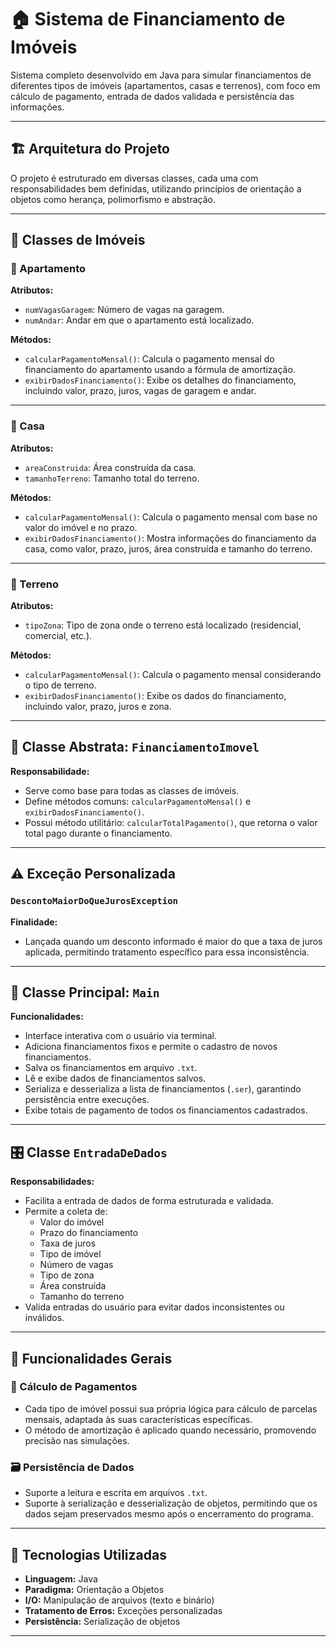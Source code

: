 # 🏠 Sistema de Financiamento de Imóveis

Sistema completo desenvolvido em Java para simular financiamentos de diferentes tipos de imóveis (apartamentos, casas e terrenos), com foco em cálculo de pagamento, entrada de dados validada e persistência das informações.

---

## 🏗️ Arquitetura do Projeto

O projeto é estruturado em diversas classes, cada uma com responsabilidades bem definidas, utilizando princípios de orientação a objetos como herança, polimorfismo e abstração.

---

## 🧱 Classes de Imóveis

### 🏢 Apartamento

**Atributos:**
- `numVagasGaragem`: Número de vagas na garagem.
- `numAndar`: Andar em que o apartamento está localizado.

**Métodos:**
- `calcularPagamentoMensal()`: Calcula o pagamento mensal do financiamento do apartamento usando a fórmula de amortização.
- `exibirDadosFinanciamento()`: Exibe os detalhes do financiamento, incluindo valor, prazo, juros, vagas de garagem e andar.

---

### 🏡 Casa

**Atributos:**
- `areaConstruida`: Área construída da casa.
- `tamanhoTerreno`: Tamanho total do terreno.

**Métodos:**
- `calcularPagamentoMensal()`: Calcula o pagamento mensal com base no valor do imóvel e no prazo.
- `exibirDadosFinanciamento()`: Mostra informações do financiamento da casa, como valor, prazo, juros, área construída e tamanho do terreno.

---

### 🌳 Terreno

**Atributos:**
- `tipoZona`: Tipo de zona onde o terreno está localizado (residencial, comercial, etc.).

**Métodos:**
- `calcularPagamentoMensal()`: Calcula o pagamento mensal considerando o tipo de terreno.
- `exibirDadosFinanciamento()`: Exibe os dados do financiamento, incluindo valor, prazo, juros e zona.

---

## 🧩 Classe Abstrata: `FinanciamentoImovel`

**Responsabilidade:**
- Serve como base para todas as classes de imóveis.
- Define métodos comuns: `calcularPagamentoMensal()` e `exibirDadosFinanciamento()`.
- Possui método utilitário: `calcularTotalPagamento()`, que retorna o valor total pago durante o financiamento.

---

## ⚠️ Exceção Personalizada

### `DescontoMaiorDoQueJurosException`

**Finalidade:**
- Lançada quando um desconto informado é maior do que a taxa de juros aplicada, permitindo tratamento específico para essa inconsistência.

---

## 🧵 Classe Principal: `Main`

**Funcionalidades:**
- Interface interativa com o usuário via terminal.
- Adiciona financiamentos fixos e permite o cadastro de novos financiamentos.
- Salva os financiamentos em arquivo `.txt`.
- Lê e exibe dados de financiamentos salvos.
- Serializa e desserializa a lista de financiamentos (`.ser`), garantindo persistência entre execuções.
- Exibe totais de pagamento de todos os financiamentos cadastrados.

---

## 🎛️ Classe `EntradaDeDados`

**Responsabilidades:**
- Facilita a entrada de dados de forma estruturada e validada.
- Permite a coleta de:
  - Valor do imóvel
  - Prazo do financiamento
  - Taxa de juros
  - Tipo de imóvel
  - Número de vagas
  - Tipo de zona
  - Área construída
  - Tamanho do terreno
- Valida entradas do usuário para evitar dados inconsistentes ou inválidos.

---

## 💾 Funcionalidades Gerais

### 🧮 Cálculo de Pagamentos

- Cada tipo de imóvel possui sua própria lógica para cálculo de parcelas mensais, adaptada às suas características específicas.
- O método de amortização é aplicado quando necessário, promovendo precisão nas simulações.

### 🗃️ Persistência de Dados

- Suporte a leitura e escrita em arquivos `.txt`.
- Suporte à serialização e desserialização de objetos, permitindo que os dados sejam preservados mesmo após o encerramento do programa.

---

## 🚀 Tecnologias Utilizadas

- **Linguagem:** Java
- **Paradigma:** Orientação a Objetos
- **I/O:** Manipulação de arquivos (texto e binário)
- **Tratamento de Erros:** Exceções personalizadas
- **Persistência:** Serialização de objetos

---
